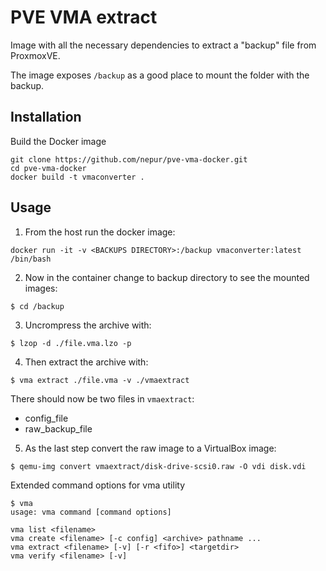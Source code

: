 # PVE VMA extract

Image with all the necessary dependencies to extract a "backup" file from ProxmoxVE.

The image exposes `/backup` as a good place to mount the folder with the backup.

## Installation

Build the Docker image

```
git clone https://github.com/nepur/pve-vma-docker.git
cd pve-vma-docker
docker build -t vmaconverter .
```

## Usage

1. From the host run the docker image:

`docker run -it -v <BACKUPS DIRECTORY>:/backup vmaconverter:latest /bin/bash`

2. Now in the container change to backup directory to see the mounted images:

`$ cd /backup`

3. Uncrompress the archive with:

`$ lzop -d ./file.vma.lzo -p`

4. Then extract the archive with: 

`$ vma extract ./file.vma -v ./vmaextract`

There should now be two files in `vmaextract`:
- config_file
- raw_backup_file

5. As the last step convert the raw image to a VirtualBox image:

`$ qemu-img convert vmaextract/disk-drive-scsi0.raw -O vdi disk.vdi`
  
Extended command options for vma utility

```
$ vma
usage: vma command [command options]

vma list <filename>
vma create <filename> [-c config] <archive> pathname ...
vma extract <filename> [-v] [-r <fifo>] <targetdir>
vma verify <filename> [-v]
```

